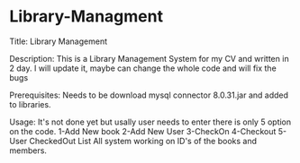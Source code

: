 # Library-Managment


Title: Library Management

Description: This is a Library Management System for my CV and written in 2 day. I will update it, maybe can change the whole code and will fix the bugs

Prerequisites: Needs to be download mysql connector 8.0.31.jar and added to libraries.

Usage: It's not done yet but usally user needs to enter there is only 5 option on the code. 
1-Add New book
2-Add New User
3-CheckOn
4-Checkout
5-User CheckedOut List
All system working on ID's of the books and members.

